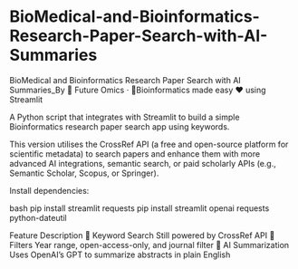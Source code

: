 # BioMedical-and-Bioinformatics-Research-Paper-Search-with-AI-Summaries
BioMedical and Bioinformatics Research Paper Search with AI Summaries_By 🤖 Future Omics · 🤖Bioinformatics made easy ❤️ using Streamlit

A Python script that integrates with Streamlit to build a simple Bioinformatics research paper search app using keywords.

This version utilises the CrossRef API (a free and open-source platform for scientific metadata) to search papers and enhance them with more advanced AI integrations, semantic search, or paid scholarly APIs (e.g., Semantic Scholar, Scopus, or Springer).

Install dependencies:

bash
pip install streamlit requests
pip install streamlit openai requests python-dateutil


Feature	Description
🎯 Keyword Search	Still powered by CrossRef API
🧬 Filters	Year range, open-access-only, and journal filter
🧠 AI Summarization	Uses OpenAI’s GPT to summarize abstracts in plain English

